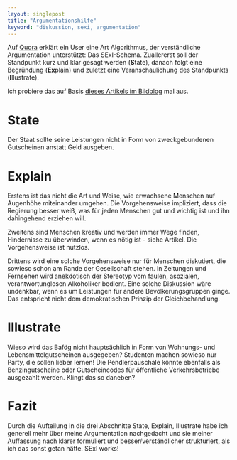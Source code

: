 ```yaml
---
layout: singlepost
title: "Argumentationshilfe"
keyword: "diskussion, sexi, argumentation"
---
```


Auf [Quora](http://www.quora.com/Debate/How-can-I-become-good-at-debating/answer/Marco-Witzmann) erklärt ein User eine Art Algorithmus, der verständliche Argumentation unterstützt: Das SExI-Schema. Zuallererst soll der Standpunkt kurz und klar gesagt werden (**S**tate), danach folgt eine Begründung (**Ex**plain) und zuletzt eine Veranschaulichung des Standpunkts (**I**llustrate).

Ich probiere das auf Basis [dieses Artikels im Bildblog](http://www.bildblog.de/42037/unfassbar-2) mal aus.

# State

Der Staat sollte seine Leistungen nicht in Form von zweckgebundenen Gutscheinen anstatt Geld ausgeben.

# Explain

Erstens ist das nicht die Art und Weise, wie erwachsene Menschen auf Augenhöhe miteinander umgehen. Die Vorgehensweise impliziert, dass die Regierung besser weiß, was für jeden Menschen gut und wichtig ist und ihn dahingehend erziehen will.

Zweitens sind Menschen kreativ und werden immer Wege finden, Hindernisse zu überwinden, wenn es nötig ist - siehe Artikel. Die Vorgehensweise ist nutzlos.

Drittens wird eine solche Vorgehensweise nur für Menschen diskutiert, die sowieso schon am Rande der Gesellschaft stehen. In Zeitungen und Fernsehen wird anekdotisch der Stereotyp vom faulen, asozialen, verantwortunglosen Alkoholiker bedient. Eine solche Diskussion wäre undenkbar, wenn es um Leistungen für andere Bevölkerungsgruppen ginge. Das entspricht nicht dem demokratischen Prinzip der Gleichbehandlung.

# Illustrate

Wieso wird das Bafög nicht hauptsächlich in Form von Wohnungs- und Lebensmittelgutscheinen ausgegeben? Studenten machen sowieso nur Party, die sollen lieber lernen! Die Pendlerpauschale könnte ebenfalls als Benzingutscheine oder Gutscheincodes für öffentliche Verkehrsbetriebe ausgezahlt werden. Klingt das so daneben?

# Fazit

Durch die Aufteilung in die drei Abschnitte State, Explain, Illustrate habe ich generell mehr über meine Argumentation nachgedacht und sie meiner Auffassung nach klarer formuliert und besser/verständlicher strukturiert, als ich das sonst getan hätte. SExI works!